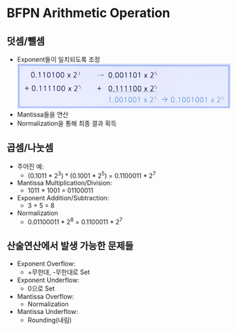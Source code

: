# BFPN Arithmetic Operation

## 덧셈/뺄셈

* Exponent들이 일치되도록 조정
    ![](../resources/bfpn-arith-1.png)
* Mantissa들을 연산
* Normalization을 통해 최종 결과 획득

## 곱셈/나눗셈

* 주어진 예:
    * (0.1011 * 2<sup>3</sup>) * (0.1001 * 2<sup>5</sup>) = 0.1100011 * 2<sup>7</sup>
* Mantissa Multiplication/Division:
    * 1011 * 1001 = 01100011
* Exponent Addition/Subtraction:
    * 3 + 5 = 8
* Normalization
    * 0.01100011 * 2<sup>8</sup> = 0.1100011 * 2<sup>7</sup>

## 산술연산에서 발생 가능한 문제들

* Exponent Overflow:
    * +무한대, -무한대로 Set
* Exponent Underflow:
    * 0으로 Set
* Mantissa Overflow:
    * Normalization
* Mantissa Underflow:
    * Rounding(내림)
